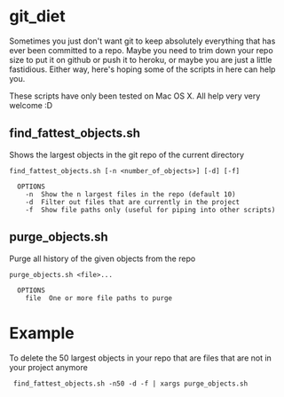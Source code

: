 git_diet
========

Sometimes you just don't want git to keep absolutely everything that has ever been committed to a repo.  Maybe you need to trim down your repo size to put it on github or push it to heroku, or maybe you are just a little fastidious.  Either way, here's hoping some of the scripts in here can help you.

These scripts have only been tested on Mac OS X.  All help very very welcome :D

find\_fattest_objects.sh
--------------------
Shows the largest objects in the git repo of the current directory

    find_fattest_objects.sh [-n <number_of_objects>] [-d] [-f]
    
      OPTIONS
        -n  Show the n largest files in the repo (default 10)
        -d  Filter out files that are currently in the project
        -f  Show file paths only (useful for piping into other scripts)
        

purge\_objects.sh
--------------------
Purge all history of the given objects from the repo

    purge_objects.sh <file>...

      OPTIONS
        file  One or more file paths to purge

Example
=======
To delete the 50 largest objects in your repo that are files that are not in your project anymore

     find_fattest_objects.sh -n50 -d -f | xargs purge_objects.sh 
